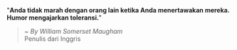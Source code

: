 "**Anda tidak marah dengan orang lain ketika Anda menertawakan mereka. Humor mengajarkan toleransi.**"

> ~ _By William Somerset Maugham_  
Penulis dari Inggris
